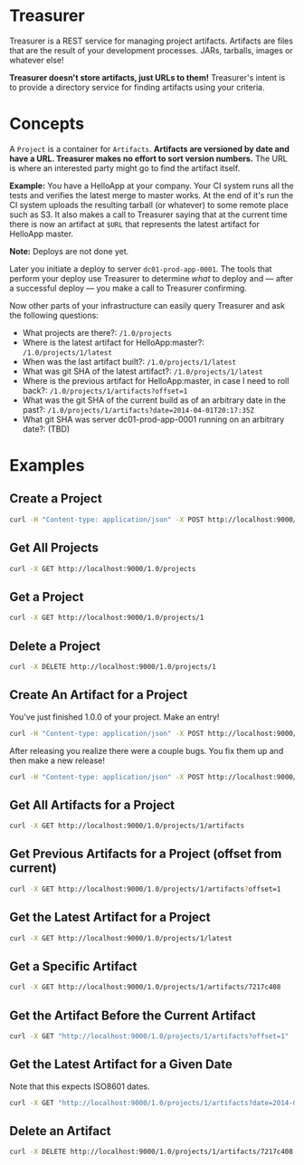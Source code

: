 # Treasurer

Treasurer is a REST service for managing project artifacts. Artifacts are files
that are the result of your development processes. JARs, tarballs, images or
whatever else!

**Treasurer doesn't store artifacts, just URLs to them!** Treasurer's intent is
to provide a directory service for finding artifacts using your criteria.

# Concepts

A `Project` is a container for `Artifacts`. **Artifacts are versioned by date and
have a URL. Treasurer makes no effort to sort version numbers.** The URL is where
an interested party might go to find the artifact itself.

**Example:** You have a HelloApp at your company. Your CI system runs all the tests
and verifies the latest merge to master works. At the end of it's run the CI
system uploads the resulting tarball (or whatever) to some remote place such as
S3. It also makes a call to Treasurer saying that at the current time there is
now an artifact at `$URL` that represents the latest artifact for HelloApp master.

**Note:** Deploys are not done yet.

Later you initiate a deploy to server `dc01-prod-app-0001`. The tools that perform
your deploy use Treasurer to determine _what_ to deploy and — after a successful
deploy — you make a call to Treasurer confirming.

Now other parts of your infrastructure can easily query Treasurer and ask the
following questions:

* What projects are there?: `/1.0/projects`
* Where is the latest artifact for HelloApp:master?: `/1.0/projects/1/latest`
* When was the last artifact built?: `/1.0/projects/1/latest`
* What was git SHA of the latest artifact?: `/1.0/projects/1/latest`
* Where is the previous artifact for HelloApp:master, in case I need to roll back?: `/1.0/projects/1/artifacts?offset=1`
* What was the git SHA of the current build as of an arbitrary date in the past?: `/1.0/projects/1/artifacts?date=2014-04-01T20:17:35Z`
* What git SHA was server dc01-prod-app-0001 running on an arbitrary date?: (TBD)

# Examples

## Create a Project

```bash
curl -H "Content-type: application/json" -X POST http://localhost:9000/1.0/projects -d '{"name":"treasurer"}'
```

## Get All Projects

```bash
curl -X GET http://localhost:9000/1.0/projects
```

## Get a Project

```bash
curl -X GET http://localhost:9000/1.0/projects/1
```

## Delete a Project

```bash
curl -X DELETE http://localhost:9000/1.0/projects/1
```

## Create An Artifact for a Project

You've just finished 1.0.0 of your project. Make an entry!

```bash
curl -H "Content-type: application/json" -X POST http://localhost:9000/1.0/projects/1/artifacts -d '{"id":"7217c408", "version":"1.0.0", "url":"http://www.example.com/treasurer-1.0.0.zip"}'
```

After releasing you realize there were a couple bugs. You fix them up and then
make a new release!

```bash
curl -H "Content-type: application/json" -X POST http://localhost:9000/1.0/projects/1/artifacts -d '{"id":"7217c409", "version":"1.0.1", "url":"http://www.example.com/treasurer-1.0.1.zip"}'
```

## Get All Artifacts for a Project

```bash
curl -X GET http://localhost:9000/1.0/projects/1/artifacts
```

## Get Previous Artifacts for a Project (offset from current)

```bash
curl -X GET http://localhost:9000/1.0/projects/1/artifacts?offset=1
```

## Get the Latest Artifact for a Project

```bash
curl -X GET http://localhost:9000/1.0/projects/1/latest
```

## Get a Specific Artifact

```bash
curl -X GET http://localhost:9000/1.0/projects/1/artifacts/7217c408
```

## Get the Artifact Before the Current Artifact

```bash
curl -X GET "http://localhost:9000/1.0/projects/1/artifacts?offset=1"
```

## Get the Latest Artifact for a Given Date

Note that this expects ISO8601 dates.

```bash
curl -X GET "http://localhost:9000/1.0/projects/1/artifacts?date=2014-04-02T08:14:16Z"
```

## Delete an Artifact

```bash
curl -X DELETE http://localhost:9000/1.0/projects/1/artifacts/7217c408
```
